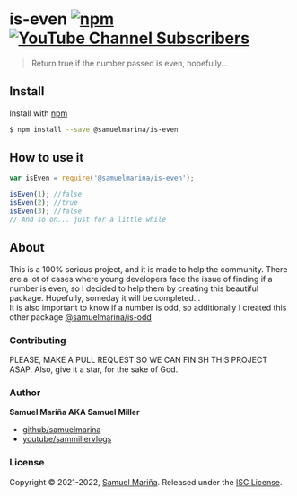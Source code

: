 # is-even [![npm](https://img.shields.io/npm/v/@samuelmarina/is-even)](https://www.npmjs.com/package/@samuelmarina/is-even) [![YouTube Channel Subscribers](https://img.shields.io/youtube/channel/subscribers/UCJKYubtV1bfbhS-SxTm9Z1A?style=social)](https://youtube.com/sammillervlogs)
> Return true if the number passed is even, hopefully...

## Install
Install with [npm](https://www.npmjs.com/)
```sh
$ npm install --save @samuelmarina/is-even
```

## How to use it
```js
var isEven = require('@samuelmarina/is-even');

isEven(1); //false
isEven(2); //true
isEven(3); //false
// And so on... just for a little while
```
## About
This is a 100% serious project, and it is made to help the community. There are a lot of cases where young developers face the issue of finding if a number is even, so I 
decided to help them by creating this beautiful package. Hopefully, someday it will be completed...
<br />
It is also important to know if a number is odd, so additionally I created this other package [@samuelmarina/is-odd](https://www.npmjs.com/package/@samuelmarina/is-odd)

### Contributing
PLEASE, MAKE A PULL REQUEST SO WE CAN FINISH THIS PROJECT ASAP. Also, give it a star, for the sake of God.

### Author
**Samuel Mariña AKA Samuel Miller**
* [github/samuelmarina](https://github.com/samuelmarina)
* [youtube/sammillervlogs](https://youtube.com/sammillervlogs)

### License
Copyright © 2021-2022, [Samuel Mariña](https://github.com/samuelmarina).
Released under the [ISC License](LICENSE).
